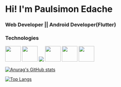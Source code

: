 # Hi! I'm Paulsimon Edache

### Web Developer || Android Developer(Flutter) 


<h3>Technologies</h3>
<p>
<img height=50 src="https://www.vectorlogo.zone/logos/dartlang/dartlang-icon.svg"/>
  
<img height=50 src="https://www.vectorlogo.zone/logos/nodejs/nodejs-ar21.svg"/>
  
<img src="https://img.icons8.com/color/48/000000/javascript--v2.png"/>
  
<img height="50" src="https://www.vectorlogo.zone/logos/expressjs/expressjs-ar21.svg"/>
 
<img height=50 src="https://www.vectorlogo.zone/logos/typescriptlang/typescriptlang-icon.svg"/>
 
<img height=50 src="https://www.vectorlogo.zone/logos/flutterio/flutterio-icon.svg"/>
 
</p>

[![Anurag's GitHub stats](https://github-readme-stats.vercel.app/api?username=paultech4u&show_icons=true&theme=radical)](https://github.com/anuraghazra/github-readme-stats)

[![Top Langs](https://github-readme-stats.vercel.app/api/top-langs/?username=Vicviral&langs_count=10&layout=compact&show_icons=true&theme=dark)](https://github.com/anuraghazra/github-readme-stats)
